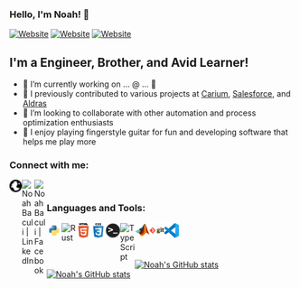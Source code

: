 ### Hello, I'm Noah! 👋

[![Website](https://img.shields.io/website?down_color=red&down_message=Down&label=noahbaculi.com&style=for-the-badge&up_color=green&up_message=Up&url=https%3A%2F%2Fnoahbaculi.com)](https://noahbaculi.com)
[![Website](https://img.shields.io/website?down_color=red&down_message=Down&label=aldras.netlify.app&style=for-the-badge&up_color=green&up_message=Up&url=https%3A%2F%2Faldras.netlify.app)](https://aldras.netlify.app)
[![Website](https://img.shields.io/website?down_color=red&down_message=Down&label=salesforcegalaxy.com&style=for-the-badge&up_color=green&up_message=Up&url=https%3A%2F%2Fsalesforcegalaxy.com)](https://salesforcegalaxy.com)


## I'm a Engineer, Brother, and Avid Learner!

- :rocket: I’m currently working on ... @ ... 🤫
- 🔭 I previously contributed to various projects at [Carium](https://www.go.carium.com/), [Salesforce](https://www.salesforce.com/), and [Aldras](https://aldras.netlify.app/)
- 👯 I’m looking to collaborate with other automation and process optimization enthusiasts
- 🎸 I enjoy playing fingerstyle guitar for fun and developing software that helps me play more


### Connect with me:

[<img align="left" alt="Noah Baculi | Website" width="22px" src="https://raw.githubusercontent.com/iconic/open-iconic/master/svg/globe.svg" />][website]
[<img align="left" alt="Noah Baculi | LinkedIn" width="22px" src="https://cdn.jsdelivr.net/npm/simple-icons@v3/icons/linkedin.svg" />][linkedin]
[<img align="left" alt="Noah Baculi | Facebook" width="22px" src="https://cdn.jsdelivr.net/npm/simple-icons@v3/icons/facebook.svg" />][facebook]

<br /> 

### Languages and Tools:

[<img align="left" alt="Python" width="26px" src="https://raw.githubusercontent.com/github/explore/80688e429a7d4ef2fca1e82350fe8e3517d3494d/topics/python/python.png" />][python_site]
[<img align="left" alt="Rust" width="26px" src="https://github.com/noahbaculi/noahbaculi/assets/49008873/6cfa66fd-b63e-4e0c-b6a0-badc0b09560e" />][rust_site]
[<img align="left" alt="HTML5" width="26px" src="https://raw.githubusercontent.com/github/explore/80688e429a7d4ef2fca1e82350fe8e3517d3494d/topics/html/html.png" />][html_site]
[<img align="left" alt="CSS3" width="26px" src="https://raw.githubusercontent.com/github/explore/80688e429a7d4ef2fca1e82350fe8e3517d3494d/topics/css/css.png" />][css_site]
[<img align="left" alt="Terminal" width="26px" src="https://raw.githubusercontent.com/github/explore/80688e429a7d4ef2fca1e82350fe8e3517d3494d/topics/terminal/terminal.png" />][terminal_site]
[<img align="left" alt="TypeScript" width="26px" src="https://github.com/noahbaculi/noahbaculi/assets/49008873/06a18c1e-e3ed-40bb-8a72-851b2444b48b" />][ts_site]
[<img align="left" alt="MATLAB" width="26px" src="https://raw.githubusercontent.com/github/explore/80688e429a7d4ef2fca1e82350fe8e3517d3494d/topics/matlab/matlab.png" />][matlab_site]
[<img align="left" alt="Git" width="26px" src="https://raw.githubusercontent.com/github/explore/80688e429a7d4ef2fca1e82350fe8e3517d3494d/topics/git/git.png" />][git_site]
[<img align="left" alt="Visual Studio Code" width="26px" src="https://raw.githubusercontent.com/github/explore/80688e429a7d4ef2fca1e82350fe8e3517d3494d/topics/visual-studio-code/visual-studio-code.png" />][vs_code_site]

<br /> 
<br /> 
<br /> 

 [![Noah's GitHub stats](https://github-readme-stats.vercel.app/api?username=noahbaculi&show_icons=true&hide_border=false&hide=stars,issues&count_private=true&hide_rank=true)](https://github.com/anuraghazra/github-readme-stats)
 <br>
 [![Noah's GitHub stats](https://github-readme-stats.vercel.app/api/top-langs?username=noahbaculi&show_icons=true&layout=compact&count_private=true&exclude_repo=noahbaculi.github.io)](https://github.com/anuraghazra/github-readme-stats)

<!-- </details> -->

[website]: https://noahbaculi.com
[facebook]: https://facebook.com/noahbaculi
[linkedin]: https://linkedin.com/in/noahbaculi
[python_site]: https://www.python.org/
[rust_site]: https://www.rust-lang.org/
[html_site]: https://en.wikipedia.org/wiki/HTML5
[css_site]: https://en.wikipedia.org/wiki/CSS
[terminal_site]: https://en.wikipedia.org/wiki/Bash_(Unix_shell)
[ts_site]: https://www.typescriptlang.org/
[matlab_site]: https://www.javascript.com/
[git_site]: https://git-scm.com/
[saas_site]: https://en.wikipedia.org/wiki/Software_as_a_service
[vs_code_site]: https://code.visualstudio.com/
